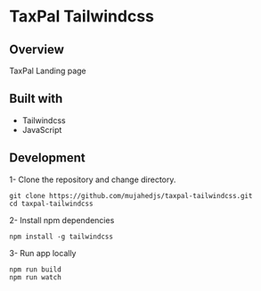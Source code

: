 # TaxPal Tailwindcss

## Overview

TaxPal Landing page

## Built with

+ Tailwindcss
+ JavaScript

## Development

1- Clone the repository and change directory.
```
git clone https://github.com/mujahedjs/taxpal-tailwindcss.git
cd taxpal-tailwindcss
```
2- Install npm dependencies
```
npm install -g tailwindcss
```
3- Run app locally
```
npm run build
npm run watch
```

